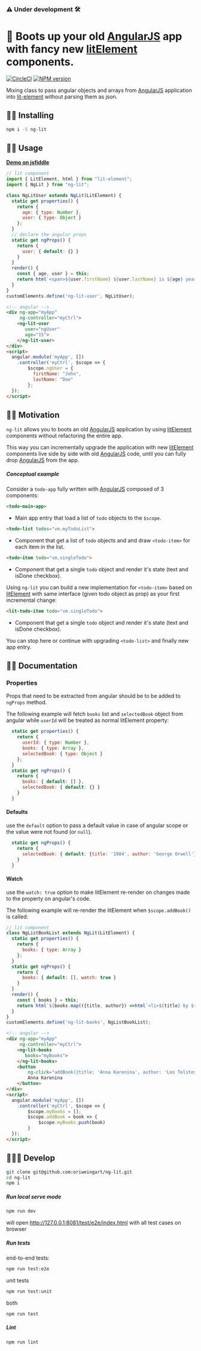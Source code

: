 ### :warning: Under development :hammer_and_wrench:

# 🔌 Boots up your old [AngularJS](https://github.com/angular/angular.js) app with fancy new [litElement](https://github.com/Polymer/lit-element) components.
[![CircleCI](https://circleci.com/gh/oriweingart/ng-lit.svg?style=svg)](https://circleci.com/gh/oriweingart/ng-lit)
[![NPM version](https://badge.fury.io/js/ng-lit.svg)](https://travis-ci.com/oriweingart/ng-lit)


Mixing class to pass angular objects and arrays from [AngularJS](https://github.com/angular/angular.js) application into [lit-element](https://github.com/Polymer/lit-element) without parsing them as json.

## 👩‍🚀 Installing

```bash
npm i -S ng-lit
```


## 👨‍💻 Usage

**[Demo on jsfiddle](https://jsfiddle.net/3jd61yh7/)**

```javascript
// lit component
import { LitElement, html } from "lit-element";
import { NgLit } from "ng-lit";

class NgLitUser extends NgLit(LitElement) {
  static get properties() {
    return {
      age: { type: Number },
      user: { type: Object }
    };
  }
  // declare the angular props
  static get ngProps() {
    return {
      user: { default: {} }
    }
  }
  render() {
    const { age, user } = this;
    return html`<span>${user.firstName} ${user.lastName} is ${age} years old</span>`;
  }
}
customElements.define('ng-lit-user', NgLitUser);
```

```html
<!-- angular -->
<div ng-app="myApp" 
     ng-controller="myCtrl">
    <ng-lit-user 
       user="ngUser" 
       age="15">
    </ng-lit-user>
</div>
<script>
  angular.module('myApp', [])
    .controller('myCtrl', $scope => {
        $scope.ngUser = {
          firstName: "John",
          lastName: "Doe"
        };
  });
</script>
```

## 🧙‍♀️ Motivation

`ng-lit` allows you to boots an old [AngularJS](https://github.com/angular/angular.js) application by using [litElement](https://github.com/Polymer/lit-element) components without refactoring the entire app.

This way you can incrementally upgrade the application with new [litElement](https://github.com/Polymer/lit-element) components live side by side with old [AngularJS](https://github.com/angular/angular.js) code, until you can fully drop [AngularJS](https://github.com/angular/angular.js) from the app.

##### Conceptual example
Consider a `todo-app` fully written with [AngularJS](https://github.com/angular/angular.js) composed of 3 components:
```html
<todo-main-app> 
```
 - Main app entry that load a list of `todo` objects to the `$scope`.
```html
<todo-list todos="vm.myTodoList"> 
```    
 - Component that get a list of `todo` objects and and draw `<todo-item>` for each item in the list.
```html
<todo-item todo="vm.singleTodo"> 
```    
 - Component that get a single `todo` object and render it's state (text and isDone checkbox).

Using `ng-lit` you can build a new implementation for `<todo-item>` based on [litElement](https://github.com/Polymer/lit-element) with same interface (given todo object as prop) as your first incremental change:
```html
<lit-todo-item todo="vm.singleTodo"> 
```    
 - Component that get a single `todo` object and render it's state (text and isDone checkbox).

You can stop here or continue with upgrading `<todo-list>` and finally new app entry.

## 👨‍🏫 Documentation

### Properties

Props that need to be extracted from angular should be to be added to `ngProps` method.

The following example will fetch `books` list and `selectedBook` object from angular while `userId` will be treated as normal litElement property:
```javascript
  static get properties() {
    return {
      userId: { type: Number },
      books: { type: Array }, 
      selectedBook: { type: Object }
    };
  }
  static get ngProps() {
    return {
      books: { default: [] },
      selectedBook: { default: {} }
    }
  }
```

#### Defaults
use the `default` option to pass a default value in case of angular scope or the value were not found (or `null`).
```javascript
  static get ngProps() {
    return {
      selectedBook: { default: {title: '1984', author: 'George Orwell'} }
    }
  }
```

#### Watch
use the `watch: true` option to make litElement re-render on changes made to the property on angular's code.

The following example will re-render the litElement when `$scope.addBook()` is called:

```javascript
// lit component
class NgListBookList extends NgLit(LitElement) {
  static get properties() {
    return {
      books: { type: Array }
    };
  }
  static get ngProps() {
    return {
      books: { default: [], watch: true }
    }
  }
  render() {
    const { books } = this;
    return html`${books.map(({title, author}) =>html`<li>${title} by ${author}</li>`)}`;
  }
}
customElements.define('ng-lit-books', NgListBookList);
```

```html
<!-- angular -->
<div ng-app="myApp" 
     ng-controller="myCtrl">
    <ng-lit-books 
       books="myBooks">
    </ng-lit-books>
    <button 
        ng-click="addBook({title: 'Anna Karenina', author: 'Leo Tolstoy'})">
        Anna Karenina
    </button>
</div>
<script>
  angular.module('myApp', [])
    .controller('myCtrl', $scope => {
        $scope.myBooks = [];
        $scope.addBook = book => {
            $scope.myBooks.push(book)  
        }
  });
</script>
```

## 👨🏽‍💻  Develop

```bash
git clone git@github.com:oriweingart/ng-lit.git
cd ng-lit
npm i

```
##### Run local serve mode

```bash
npm run dev
```
will open http://127.0.0.1:8081/test/e2e/index.html with all test cases on browser


##### Run tests
end-to-end tests:
```bash
npm run test:e2e
```
unit tests
```bash
npm run test:unit
```
both
```bash
npm run test
```

##### Lint
```bash
npm run lint
```
